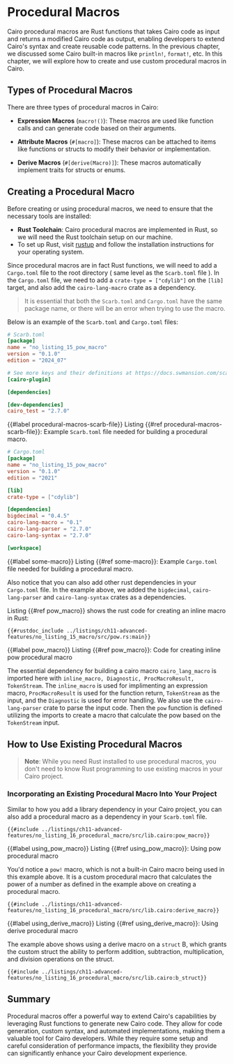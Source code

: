 # Procedural Macros

Cairo procedural macros are Rust functions that takes Cairo code as input and returns a modified Cairo code as output, enabling developers to extend Cairo's syntax and create reusable code patterns. In the previous chapter, we discussed some Cairo built-in macros like `println!`, `format!`, etc. In this chapter, we will explore how to create and use custom procedural macros in Cairo.

## Types of Procedural Macros

There are three types of procedural macros in Cairo:

- **Expression Macros** (`macro!()`):
   These macros are used like function calls and can generate code based on their arguments.

- **Attribute Macros** (`#[macro]`):
   These macros can be attached to items like functions or structs to modify their behavior or implementation.

- **Derive Macros** (`#[derive(Macro)]`):
   These macros automatically implement traits for structs or enums.


## Creating a Procedural Macro

Before creating or using procedural macros, we need to ensure that the necessary tools are installed:

- **Rust Toolchain**: Cairo procedural macros are implemented in Rust, so we will need the Rust toolchain setup on our machine.
- To set up Rust, visit [rustup](https://rustup.rs) and follow the installation instructions for your operating system.

Since procedural macros are in fact Rust functions, we will need to add a `Cargo.toml` file to the root directory ( same level as the `Scarb.toml` file ). In the `Cargo.toml` file, we need to add a `crate-type = ["cdylib"]` on the `[lib]` target, and also add the `cairo-lang-macro` crate as a dependency.

> It is essential that both the `Scarb.toml` and `Cargo.toml` have the same package name, or there will be an error when trying to use the macro.

Below is an example of the `Scarb.toml` and `Cargo.toml` files:

```toml
# Scarb.toml
[package]
name = "no_listing_15_pow_macro"
version = "0.1.0"
edition = "2024_07"

# See more keys and their definitions at https://docs.swmansion.com/scarb/docs/reference/manifest.html
[cairo-plugin]

[dependencies]

[dev-dependencies]
cairo_test = "2.7.0"
```
{{#label procedural-macros-scarb-file}}
<span class="caption">Listing {{#ref procedural-macros-scarb-file}}: Example `Scarb.toml` file needed for building a procedural macro.</span>

```toml
# Cargo.toml
[package]
name = "no_listing_15_pow_macro"
version = "0.1.0"
edition = "2021"

[lib]
crate-type = ["cdylib"]

[dependencies]
bigdecimal = "0.4.5"
cairo-lang-macro = "0.1"
cairo-lang-parser = "2.7.0"
cairo-lang-syntax = "2.7.0"

[workspace]
```

{{#label some-macro}}
<span class="caption">Listing {{#ref some-macro}}: Example `Cargo.toml` file needed for building a procedural macro.</span>

Also notice that you can also add other rust dependencies in your `Cargo.toml` file. In the example above, we added the `bigdecimal`, `cairo-lang-parser` and `cairo-lang-syntax` crates as a dependencies.

Listing {{#ref pow_macro}} shows the rust code for creating an inline macro in Rust:

```rust, noplayground
{{#rustdoc_include ../listings/ch11-advanced-features/no_listing_15_macro/src/pow.rs:main}}
```

{{#label pow_macro}}
<span class="caption">Listing {{#ref pow_macro}}: Code for creating inline pow procedural macro</span>

The essential dependency for building a cairo macro `cairo_lang_macro` is imported here with `inline_macro, Diagnostic, ProcMacroResult, TokenStream`. The `inline_macro` is used for implimenting an expression macro, `ProcMacroResult` is used for the function return, `TokenStream` as the input, and the `Diagnostic` is used for error handling. We also use the `cairo-lang-parser` crate to parse the input code. Then the `pow` function is defined utilizing the imports to create a macro that calculate the pow based on the `TokenStream` input.

## How to Use Existing Procedural Macros

> **Note**: While you need Rust installed to use procedural macros, you don't need to know Rust programming to use existing macros in your Cairo project.

### Incorporating an Existing Procedural Macro Into Your Project

Similar to how you add a library dependency in your Cairo project, you can also add a procedural macro as a dependency in your `Scarb.toml` file.

```rust, noplayground
{{#include ../listings/ch11-advanced-features/no_listing_16_procedural_macro/src/lib.cairo:pow_macro}}
```

{{#label using_pow_macro}}
<span class="caption">Listing {{#ref using_pow_macro}}: Using pow procedural macro</span>

You'd notice a `pow!` macro, which is not a built-in Cairo macro being used in this example above. It is a custom procedural macro that calculates the power of a number as defined in the example above on creating a procedural macro.

```rust, noplayground
{{#include ../listings/ch11-advanced-features/no_listing_16_procedural_macro/src/lib.cairo:derive_macro}}
```

{{#label using_derive_macro}}
<span class="caption">Listing {{#ref using_derive_macro}}: Using derive procedural macro</span>

The example above shows using a derive macro on a `struct` B, which grants the custom struct the ability to perform addition, subtraction, multiplication, and division operations on the struct.

```rust, noplayground
{{#include ../listings/ch11-advanced-features/no_listing_16_procedural_macro/src/lib.cairo:b_struct}}
```

## Summary

Procedural macros offer a powerful way to extend Cairo's capabilities by leveraging Rust functions to generate new Cairo code. They allow for code generation, custom syntax, and automated implementations, making them a valuable tool for Cairo developers. While they require some setup and careful consideration of performance impacts, the flexibility they provide can significantly enhance your Cairo development experience.
